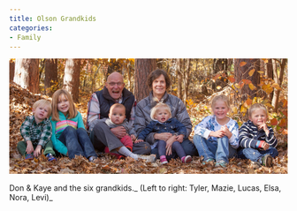 ```yaml
---
title: Olson Grandkids
categories:
- Family
---
```


![](/assets/posts/2014/20141018-105721-3573.jpg)
  



Don & Kaye and the six grandkids._ (Left to right: Tyler, Mazie, Lucas, Elsa, Nora, Levi)_

